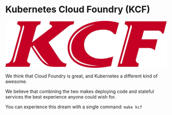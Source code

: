 # Kubernetes Cloud Foundry (KCF)

![Hilarious spoof logo that does not infringe any trademarks honest guv'nor](kcf.jpeg)

We think that Cloud Foundry is great, and Kubernetes a different kind of awesome.

We believe that combining the two makes deploying code and stateful services the best experience anyone could wish for.

You can experience this dream with a single command: `make kcf`
